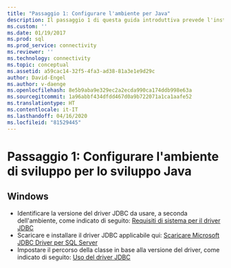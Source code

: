 ```yaml
---
title: "Passaggio 1: Configurare l'ambiente per Java"
description: Il passaggio 1 di questa guida introduttiva prevede l'installazione di Java, Microsoft ODBC Driver for SQL Server e la configurazione dell'ambiente di sviluppo.
ms.custom: ''
ms.date: 01/19/2017
ms.prod: sql
ms.prod_service: connectivity
ms.reviewer: ''
ms.technology: connectivity
ms.topic: conceptual
ms.assetid: a59cac14-32f5-4fa3-ad38-81a3e1e9d29c
author: David-Engel
ms.author: v-daenge
ms.openlocfilehash: 8e5b9aba9e329ec2a2ecda990ca174ddb998e63a
ms.sourcegitcommit: 1a96abbf434dfdd467d0a9b722071a1ca1aafe52
ms.translationtype: HT
ms.contentlocale: it-IT
ms.lasthandoff: 04/16/2020
ms.locfileid: "81529445"
---
```

# <a name="step-1-configure-development-environment-for-java-development"></a>Passaggio 1: Configurare l'ambiente di sviluppo per lo sviluppo Java
  
## <a name="windows"></a>Windows  
  
* Identificare la versione del driver JDBC da usare, a seconda dell'ambiente, come indicato di seguito:  [Requisiti di sistema per il driver JDBC](../../connect/jdbc/system-requirements-for-the-jdbc-driver.md)  
* Scaricare e installare il driver JDBC applicabile qui:  [Scaricare Microsoft JDBC Driver per SQL Server](../../connect/jdbc/download-microsoft-jdbc-driver-for-sql-server.md)  
* Impostare il percorso della classe in base alla versione del driver, come indicato di seguito:  [Uso del driver JDBC](../../connect/jdbc/using-the-jdbc-driver.md)
